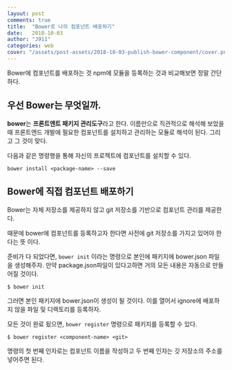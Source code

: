 ```yaml
---
layout: post
comments: true
title:  "Bower로 나의 컴포넌트 배포하기"
date:   2018-10-03
author: "J911"
categories: web
cover: "/assets/post-assets/2018-10-03-publish-bower-component/cover.png"
---
```

Bower에 컴포넌트를 배포하는 것 npm에 모듈을 등록하는 것과 비교해보면 정말 간단하다.

## 우선 Bower는 무엇일까.
**bower**는 **프론트엔트 패키지 관리도구**라고 한다. 이름만으로 직관적으로 해석해 보았을 때 프론트엔드 개발에 필요한 컴포넌트를 설치하고 관리하는 모듈로 해석이 된다. 그리고 그 것이 맞다.

다음과 같은 명령행을 통해 자신의 프로젝트에 컴포넌트를 설치할 수 있다.
```
bower install <package-name> --save
```

## Bower에 직접 컴포넌트 배포하기
Bower는 자체 저장소를 제공하지 않고 git 저장소를 기반으로 컴포넌트 관리를 제공한다.

때문에 bower에 컴포넌트를 등록하고자 한다면 사전에 git 저장소를 가지고 있어야 한다는 뜻 이다.

준비가 다 되었다면, `bower init` 이라는 명령으로 본인에 패키지에 bower.json 파일을 생성해주자. 만약 package.json파일이 있다고하면 거의 모든 내용은 자동으로 만들어질 것이다.

```
$ bower init
```

그러면 본인 패키지에 bower.json이 생성이 될 것이다. 이를 열어서 ignore에 배포하지 않을 파일 및 디렉토리를 등록하자.

모든 것이 완료 됬으면, `bower register` 명령으로 패키지를 등록할 수 있다.

```
$ bower register <component-name> <git>
```

명령의 첫 번째 인자로는 컴포넌트 이름을 작성하고 두 번째 인자는 깃 저장소의 주소를 넣어주면 된다.

